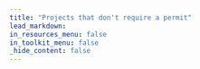 ```yaml
---
title: "Projects that don't require a permit"
lead_markdown:
in_resources_menu: false
in_toolkit_menu: false
_hide_content: false
---
```

